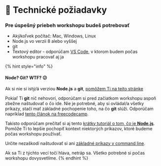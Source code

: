 # 🔧 Technické požiadavky

### Pre úspešný priebeh workshopu budeš potrebovať

* Akýkoľvek počítač: Mac, Windows, Linux
* Node.js vo verzii 8 alebo vyššej
* git
* Textový editor - odporúčam [VS Code](https://code.visualstudio.com/download), v ktorom budem počas workshopu pracovať aj ja 

{% hint style="info" %}
#### Node? Git? WTF? 😕

Ak si nie si istý/á verziou **Node.js** a **git**, [pomôžem Ti na tejto stránke](priprava-+-instalacia/skontroluj-si-verziu-node-a-git.md)

Pokiaľ Ti **git** nič nehovorí, odporúčam si pred začiatkom workshopu aspoň zbežne naštudovať o čo ide. Nie je potrebné, aby si ovládal/a všetky príkazy, stačí mať základné pochopenie toho, na čo **git** slúži. Odporúčam napríklad [tento článok na freecodecamp](https://www.freecodecamp.org/news/best-git-tutorial/).

Takisto odporúčam prečítať si aj tento [krátky tutoriál o tom, čo je **Node.js**](https://www.freecodecamp.org/news/cjn-understanding-hello-world-in-nodejs/). Pomôže Ti to lepšie pochopiť kontext niektorých príkazov, ktoré budeme počas workshopu používať. 

Určite nezaškodí naštudovať si ani [základné príkazy v command line](https://www.freecodecamp.org/news/conquering-the-command-line-f85f5e46c07c/).

Ak sa Ti z týchto vecí točí hlava, netráp sa. Všetko potrebné si počas workshopu dovysvetlíme.
{% endhint %}



